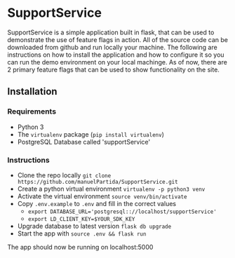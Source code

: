 # SupportService

SupportService is a simple application built in flask, that can be used to demonstrate the use of feature flags in action. All of the source code can be downloaded from github and run locally your machine. The following are instructions on how to install the application and how to configure it so you can run the demo environment on your local machinge. As of now, there are 2 primary feature flags that can be used to show functionality on the site.

## Installation 

### Requirements 

* Python 3 
* The `virtualenv` package (`pip install virtualenv`)
* PostgreSQL Database called 'supportService'

### Instructions 

* Clone the repo locally `git clone https://github.com/manuelPartida/SupportService.git`
* Create a python virtual environment `virtualenv -p python3 venv`
* Activate the virtual environment `source venv/bin/activate`
* Copy `.env.example` to `.env` and fill in the correct values
    * `export DATABASE_URL='postgresql:://localhost/supportService'`
    * `export LD_CLIENT_KEY=$YOUR_SDK_KEY`
* Upgrade database to latest version `flask db upgrade`
* Start the app with `source .env && flask run`

The app should now be running on localhost:5000 